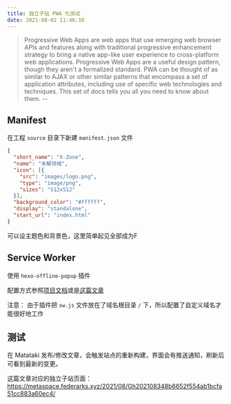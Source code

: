 ```yaml
---
title: 独立子站 PWA 化测试
date: 2021-08-02 11:46:10
---
```



> Progressive Web Apps are web apps that use emerging web browser APIs and features along with traditional progressive enhancement strategy to bring a native app-like user experience to cross-platform web applications. Progressive Web Apps are a useful design pattern, though they aren't a formalized standard. PWA can be thought of as similar to AJAX or other similar patterns that encompass a set of application attributes, including use of specific web technologies and techniques. This set of docs tells you all you need to know about them.
>  --[](https://developer.mozilla.org/en-US/docs/Web/Progressive_web_apps)

## Manifest

在工程 `source` 目录下新建 `manifest.json` 文件

``` json
{
  "short_name": "X-Zone",
  "name": "未解领域",
  "icon": [{
    "src": "images/logo.png",
    "type": "image/png",
    "sizes": "512x512"
  }],
  "background_color": "#ffffff",
  "display": "standalone",
  "start_url": "index.html"
}
```

可以设主题色和背景色，这里简单起见全部成为F

## Service Worker

使用 `hexo-offline-popup` 插件

配置方式参照[项目文档](https://github.com/Colsrch/hexo-offline-popup)或是[这篇文章](https://blog.csdn.net/qq_42830477/article/details/107296226)

注意： 由于插件把 `sw.js` 文件放在了域名根目录 `/` 下，所以配置了自定义域名才能很好地工作 

## 测试

在 Matataki 发布/修改文章，会触发站点的重新构建，界面会有推送通知，刷新后可看到最新的变更。

这篇文章对应的独立子站页面：
https://metaspace.federarks.xyz/2021/08/Gh202108348b6652f554ab1bcfa51cc883a60ec4/